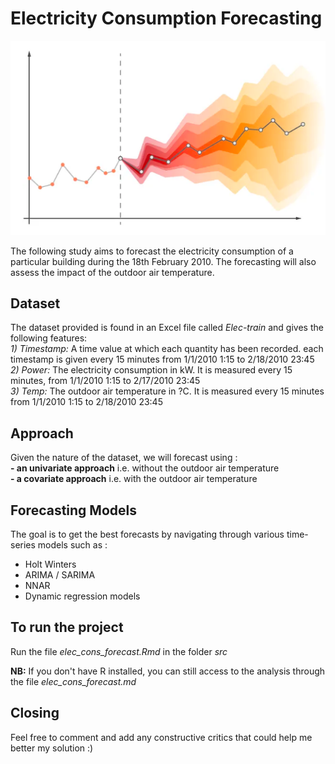 # Electricity Consumption Forecasting
![](image.PNG)

The following study aims to forecast the electricity consumption of a particular building during the 18th February 2010. The forecasting will also assess the impact of the outdoor air temperature.


## Dataset
The dataset provided is found in an Excel file called *Elec-train* and gives the following features:  
*1) Timestamp:* A time value at which each quantity has been recorded. each timestamp is given every 15 minutes from 1/1/2010 1:15 to 2/18/2010 23:45     
*2) Power:* The electricity consumption in kW. It is measured every 15 minutes, from 1/1/2010 1:15 to 2/17/2010 23:45   
*3) Temp:* The outdoor air temperature in ?C. It is measured every 15 minutes from 1/1/2010 1:15 to 2/18/2010 23:45   


## Approach
Given the nature of the dataset, we will forecast using :   
**- an univariate approach** i.e. without the outdoor air temperature   
**- a covariate approach** i.e. with the outdoor air temperature    


## Forecasting Models
The goal is to get the best forecasts by navigating through various time-series models such as :   
- Holt Winters   
- ARIMA / SARIMA   
- NNAR   
- Dynamic regression models   


## To run the project
Run the file *elec_cons_forecast.Rmd* in the folder *src*

**NB:** If you don't have R installed, you can still access to the analysis through the file *elec_cons_forecast.md*


## Closing
Feel free to comment and add any constructive critics that could help me better my solution :)    



